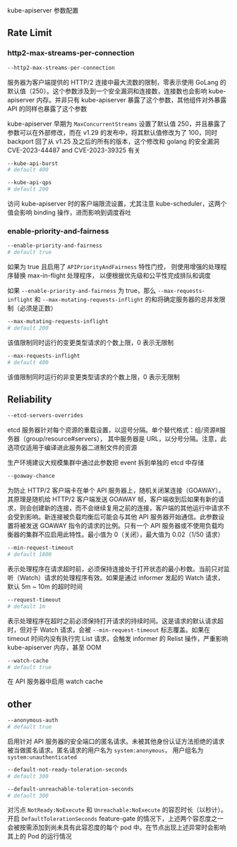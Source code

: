 kube-apiserver 参数配置

## Rate Limit

### http2-max-streams-per-connection

```bash
--http2-max-streams-per-connection
```

服务器为客户端提供的 HTTP/2 连接中最大流数的限制，零表示使用 GoLang 的默认值（250）。这个参数涉及到一个安全漏洞和连接数，连接数也会影响 kube-apiserver 内存。并非只有 kube-apiserver 暴露了这个参数，其他组件对外暴露 API 的同样也暴露了这个参数

kube-apiserver 早期为 `MaxConcurrentStreams` 设置了默认值 250，并且暴露了参数可以在外部修改，而在 v1.29 的发布中，将其默认值修改为了 100，同时 backport 回了从 v1.25 及之后的所有的版本，这个修改和 golang 的安全漏洞 CVE-2023-44487 and CVE-2023-39325 有关

```bash
--kube-api-burst
# default 400

--kube-api-qps
# default 200
```

访问 kube-apiserver 时的客户端限流设置，尤其注意 kube-scheduler，这两个值会影响 binding 操作，进而影响到调度吞吐

### enable-priority-and-fairness

```bash
--enable-priority-and-fairness
# default true
```

如果为 true 且启用了 `APIPriorityAndFairness` 特性门控， 则使用增强的处理程序替换 max-in-flight 处理程序， 以便根据优先级和公平性完成排队和调度

如果 `--enable-priority-and-fairness` 为 true，那么 `--max-requests-inflight`  和 `--max-mutating-requests-inflight` 的和将确定服务器的总并发限制（必须是正数）

```bash
--max-mutating-requests-inflight
# default 200
```

该值限制同时运行的变更类型请求的个数上限，0 表示无限制

```bash
--max-requests-inflight
# default 400
```

该值限制同时运行的非变更类型请求的个数上限，0 表示无限制

## Reliability

```bash
--etcd-servers-overrides
```

etcd 服务器针对每个资源的重载设置，以逗号分隔。单个替代格式：组/资源#服务器（group/resource#servers）， 其中服务器是 URL，以分号分隔。注意，此选项仅适用于编译进此服务器二进制文件的资源

生产环境建议大规模集群中通过此参数把 event 拆到单独的 etcd 中存储

```bash
--goaway-chance
```

为防止 HTTP/2 客户端卡在单个 API 服务器上，随机关闭某连接（GOAWAY）。其原理是随机给 HTTP/2 客户端发送 GOAWAY 帧，客户端收到后如果有新的请求，则会创建新的连接，而不会继续复用之前的连接，客户端的其他运行中请求不会受到影响。新连接被负载均衡后可能会与其他 API 服务器开始通信。此参数设置将被发送 GOAWAY 指令的请求的比例。只有一个 API 服务器或不使用负载均衡器的集群不应启用此特性。最小值为 0（关闭），最大值为 0.02（1/50 请求）

```bash
--min-request-timeout
# default 1800
```

表示处理程序在请求超时前，必须保持连接处于打开状态的最小秒数。当前只对监听（Watch）请求的处理程序有效。如果是通过 informer 发起的 Watch 请求，默认 5m ~ 10m 的超时时间

```bash
--request-timeout
# default 1m
```

表示处理程序在超时之前必须保持打开请求的持续时间。这是请求的默认请求超时，但对于 Watch 请求，会被 `--min-request-timeout` 标志覆盖。如果在 timeout 时间内没有执行完 List 请求，会触发 informer 的 Relist 操作，严重影响 kube-apiserver 内存，甚至 OOM

```bash
--watch-cache
# default true
```

在 API 服务器中启用 watch cache

## other

```bash
--anonymous-auth
# default true
```

启用针对 API 服务器的安全端口的匿名请求。未被其他身份认证方法拒绝的请求被当做匿名请求。匿名请求的用户名为 `system:anonymous`， 用户组名为 `system:unauthenticated`

```bash
--default-not-ready-toleration-seconds
# default 300

--default-unreachable-toleration-seconds
# default 300
```

对污点 `NotReady:NoExecute` 和 `Unreachable:NoExecute` 的容忍时长（以秒计）。开启 `DefaultTolerationSeconds` feature-gate 的情况下，上述两个容忍度之一会被按需添加到尚未具有此容忍度的每个 pod 中。在节点出现上述异常时会影响其上的 Pod 的运行情况